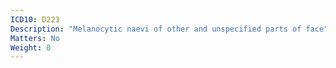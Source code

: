 ```yaml
---
ICD10: D223
Description: "Melanocytic naevi of other and unspecified parts of face"
Matters: No
Weight: 0
---
```


